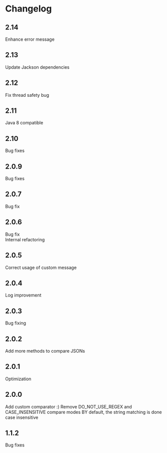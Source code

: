 # Changelog

## 2.14      
Enhance error message      

## 2.13  
Update Jackson dependencies  

## 2.12  
Fix thread safety bug        

## 2.11
Java 8 compatible    

## 2.10
Bug fixes       

## 2.0.9
Bug fixes   

## 2.0.7
Bug fix    

## 2.0.6
Bug fix  
Internal refactoring   

## 2.0.5
Correct usage of custom message 

## 2.0.4
Log improvement

## 2.0.3
Bug fixing

## 2.0.2
Add more methods to compare JSONs

## 2.0.1
Optimization

## 2.0.0
Add custom comparator :)
Remove DO_NOT_USE_REGEX and CASE_INSENSITIVE compare modes
BY default, the string matching is done case insensitive

## 1.1.2
Bug fixes


      